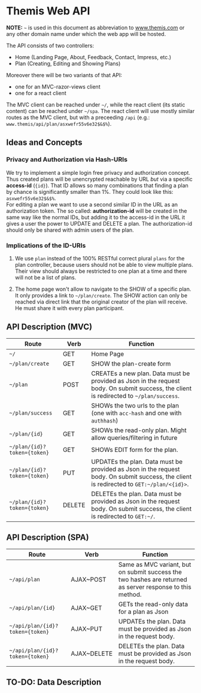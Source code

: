 # Themis Web API
**NOTE:** `~` is used in this document as abbreviation to www.themis.com or any other domain name under which the web app will be hosted.

The API consists of two controllers:

- Home (Landing Page, About, Feedback, Contact, Impress, etc.)
- Plan (Creating, Editing and Showing Plans)

Moreover there will be two variants of that API:
- one for an MVC-razor-views client
- one for a react client

The MVC client can be reached under `~/`, while the react client (its static content) can be reached under `~/spa`. The react client will use mostly similar routes as the MVC client, but with a preceeding `/api` (e.g.: `www.themis/api/plan/asxwefr55v6e32$&$%`).


## Ideas and Concepts
### Privacy and Authorization via Hash-URIs
We try to implement a simple login free privacy and authorization concept. Thus created plans will be unencrypted reachable by URL *but* via a specific **access-id** (`{id}`). That ID allows so many combinations that finding a plan by chance is significantly smaller than 1%. They could look like this: `asxwefr55v6e32$&$%`.  
For editing a plan we want to use a second similar ID in the URL as an authorization token. The so called: **authorization-id** will be created in the same way like the normal IDs, but adding it to the access-id in the URL it gives a user the power to UPDATE and DELETE a plan. The authorization-id should only be shared with admin users of the plan.

### Implications of the ID-URIs
1. We use `plan` instead of the 100% RESTful correct plural `plans` for the plan controller, because users should not be able to view multiple plans. Their view should always be restricted to one plan at a time and there will not be a list of plans.

2. The home page won't allow to navigate to the SHOW of a specific plan. It only provides a link to `~/plan/create`. The SHOW action can only be reached via direct link that the original creator of the plan will receive. He must share it with every plan participant.

## API Description (MVC)
| Route | Verb | Function |
|-------|------|----------|
| `~/`                       | GET         | Home Page|
| `~/plan/create`            | GET         | SHOW the plan-create form |
| `~/plan`                   | POST        | CREATEs a new plan. Data must be provided as Json in the request body. On submit success, the client is redirected to `~/plan/success`. |
| `~/plan/success`           | GET         | SHOWs the two urls to the plan (one with `acc-hash` and one with `authhash`) |
| `~/plan/{id}`              | GET         | SHOWs the read-only plan. Might allow queries/filtering in future |
| `~/plan/{id}?token={token}`| GET         | SHOWs EDIT form for the plan. |
| `~/plan/{id}?token={token}`| PUT         | UPDATEs the plan. Data must be provided as Json in the request body. On submit success, the client is redirected to `GET:~/plan/<{id}>`. |
| `~/plan/{id}?token={token}`| DELETE      | DELETEs the plan. Data must be provided as Json in the request body. On submit success, the client is redirected to `GET:~/`. |


## API Description (SPA)

| Route | Verb | Function |
|-------|------|----------|
| `~/api/plan`                    | AJAX~POST   | Same as MVC variant, but on submit success the two hashes are returned as server response to this method. |
| `~/api/plan/{id}`               | AJAX~GET    | GETs the read-only data for a plan as Json |
| `~/api/plan/{id}?token={token}` | AJAX~PUT    | UPDATEs the plan. Data must be provided as Json in the request body. |
| `~/api/plan/{id}?token={token}` | AJAX~DELETE | DELETEs the plan. Data must be provided as Json in the request body. |

## TO-DO: Data Description 
